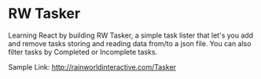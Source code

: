 # RW Tasker
Learning React by building RW Tasker, a simple task lister that let's you add and remove tasks storing and reading data from/to a json file.  You can also filter tasks by Completed or Incomplete tasks.

Sample Link: http://rainworldinteractive.com/Tasker
